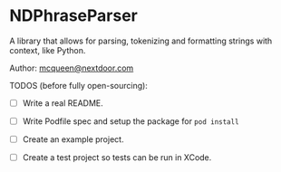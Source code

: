 # NDPhraseParser
A library that allows for parsing, tokenizing and formatting strings with context, like Python.

Author: mcqueen@nextdoor.com

TODOS (before fully open-sourcing):
- [ ] Write a real README.
- [ ] Write Podfile spec and setup the package for `pod install`
- [ ] Create an example project.
- [ ] Create a test project so tests can be run in XCode.

